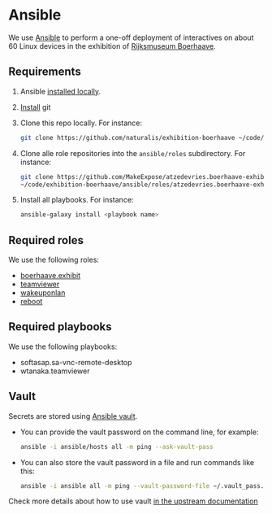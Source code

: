 # Ansible

We use [Ansible](https://github.com/naturalis/exhibition-boerhaave/tree/master/ansible)
to perform a one-off deployment of interactives on about 60 Linux devices in the
exhibition of [Rijksmuseum Boerhaave](https://rijksmuseumboerhaave.nl/).

## Requirements

1. Ansible [installed locally](http://docs.ansible.com/ansible/latest/intro_installation.html#latest-releases-via-apt-ubuntu).

2. [Install](https://git-scm.com/download/linux) git

3. Clone this repo locally. For instance:

   ```bash
   git clone https://github.com/naturalis/exhibition-boerhaave ~/code/exhibition-boerhaave
   ```

4. Clone alle role repositories into the `ansible/roles` subdirectory. For instance:

   ```bash
   git clone https://github.com/MakeExpose/atzedevries.boerhaave-exhibit \
   ~/code/exhibition-boerhaave/ansible/roles/atzedevries.boerhaave-exhibit
   ```

5. Install all playbooks. For instance:

   ```bash
   ansible-galaxy install <playbook name>
   ```

## Required roles

We use the following roles:

* [boerhaave.exhibit](https://github.com/MakeExpose/atzedevries.boerhaave-exhibit)
* [teamviewer](https://github.com/AtzeDeVries/ansible-role-teamviewer)
* [wakeuponlan](https://github.com/AtzeDeVries/atzedevries.wakeuponlan)
* [reboot](https://github.com/AtzeDeVries/atzedevries.reboot)

## Required playbooks

We use the following playbooks:

* softasap.sa-vnc-remote-desktop
* wtanaka.teamviewer

## Vault

Secrets are stored using [Ansible vault](http://docs.ansible.com/ansible/latest/playbooks_vault.html).

* You can provide the vault password on the command line, for example:

  ```bash
  ansible -i ansible/hosts all -m ping --ask-vault-pass
  ```

* You can also store the vault password in a file and run commands like this:

  ```bash
  ansible -i ansible all -m ping --vault-password-file ~/.vault_pass.txt
  ```

Check more details about how to use vault [in the upstream
documentation](http://docs.ansible.com/ansible/latest/playbooks_vault.html)
